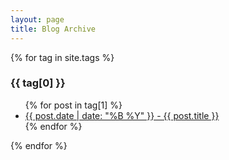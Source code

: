 ```yaml
---
layout: page
title: Blog Archive
---
```


{% for tag in site.tags %}
  <h3>{{ tag[0] }}</h3>
  <ul>
    {% for post in tag[1] %}
      <li><a href="blog/{{ post.url }}">{{ post.date | date: "%B %Y" }} - {{ post.title }}</a></li>
    {% endfor %}
  </ul>
{% endfor %}